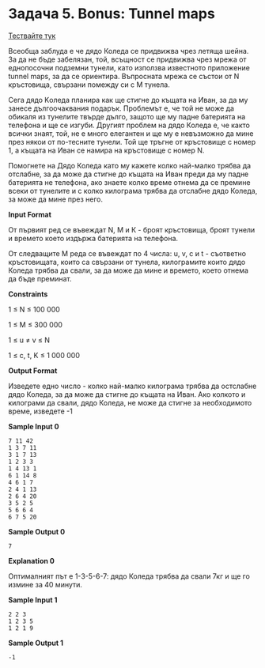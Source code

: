 # Задача 5. Bonus: Tunnel maps

[Тествайте тук](https://www.hackerrank.com/contests/practice-8-sda/challenges/tunnel-maps)

Всеобща заблуда е че дядо Коледа се придвижва чрез летяща шейна. За да не бъде забелязан, той, всъщност се придвижва чрез мрежа от еднопосочни подземни тунели, като използва известното приложение tunnel maps, за да се ориентира. Въпросната мрежа се състои от N кръстовища, свързани помежду си с M тунела.

Сега дядо Kоледа планира как ще стигне до къщата на Иван, за да му занесе дългоочаквания подарък. Проблемът е, че той не може да обикаля из тунелите твърде дълго, защото ще му падне батерията на телефона и ще се изгуби. Другият проблем на дядо Коледа е, че както всички знаят, той, не е много елегантен и ще му е невъзможно да мине през някои от по-тесните тунели. Той ще тръгне от кръстовище с номер 1, а къщата на Иван се намира на кръстовище с номер N.

Помогнете на Дядо Коледа като му кажете колко най-малко трябва да отслабне, за да може да стигне до къщата на Иван преди да му падне батерията не телефона, ако знаете колко време отнема да се премине всеки от тунелите и с колко килограма трябва да отслабне дядо Коледа, за може да мине през него.

**Input Format**

От първият ред се въвеждат N, М и К - броят кръстовища, броят тунели и времето което издържа батерията на телефона.

От следващите М реда се въвеждат по 4 числа: u, v, c и t - съответно кръстовищата, които са свързани от тунела, килограмите които дядо Коледа трябва да свали, за да може да мине и времето, което отнема да бъде преминат.

**Constraints**

1 ≤ N ≤ 100 000

1 ≤ M ≤ 300 000

1 ≤ u ≠ v ≤ N

1 ≤ c, t, K ≤ 1 000 000

**Output Format**

Изведете едно число - колко най-малко килограма трябва да остслабне дядо Коледа, за да може да стигне до къщата на Иван. Ако колкото и килограми да свали, дядо Коледа, не може да стигне за необходимото време, изведете -1

**Sample Input 0**
```
7 11 42
1 3 7 11
3 1 7 13
1 2 3 3
1 4 13 1
6 1 14 8
4 6 1 7
2 4 1 13
2 6 4 20
3 5 2 5
5 6 6 4
6 7 5 20
```

**Sample Output 0**
```
7
```

**Explanation 0**

Оптималният път е 1-3-5-6-7: дядо Коледа трябва да свали 7кг и ще го измине за 40 минути.

**Sample Input 1**
```
2 2 3
1 2 3 5
1 2 1 9
```

**Sample Output 1**
```
-1
```
